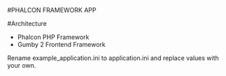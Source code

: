 #PHALCON FRAMEWORK APP

#Architecture
- Phalcon PHP Framework
- Gumby 2 Frontend Framework

Rename example_application.ini to application.ini and replace values with your own.

